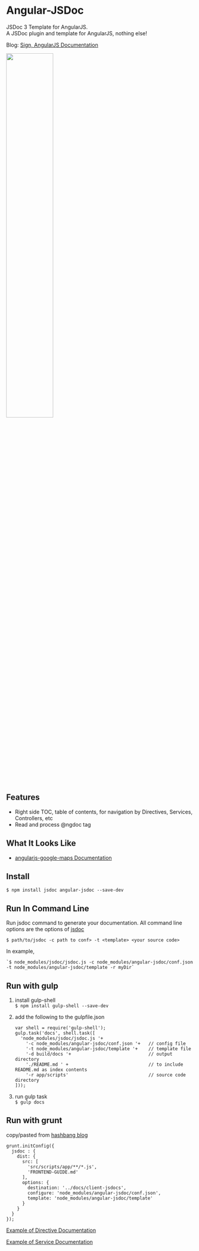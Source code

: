 Angular-JSDoc
=============
JSDoc 3 Template for AngularJS.  
A JSDoc plugin and template for AngularJS, nothing else!  

Blog: [Sign, AngularJS Documentation](http://allenhwkim.tumblr.com/post/92161523693/sigh-angularjs-documentation)

<img src=http://i.imgur.com/FPo9x25.gif width=50%  />

Features
----------
  * Right side TOC, table of contents,  for navigation by Directives, Services, Controllers, etc
  * Read and process @ngdoc tag

What It Looks Like
------------------
  * [angularjs-google-maps Documentation](https://rawgit.com/allenhwkim/angularjs-google-maps/master/build/docs/index.html)

Install
-------
    $ npm install jsdoc angular-jsdoc --save-dev
  
Run In Command Line
-------------------
Run jsdoc command to generate your documentation. 
All command line options are the options of [jsdoc](http://usejsdoc.org/about-commandline.html)  
    
    $ path/to/jsdoc -c path to conf> -t <template> <your source code>

In example,  

    `$ node_modules/jsdoc/jsdoc.js -c node_modules/angular-jsdoc/conf.json -t node_modules/angular-jsdoc/template -r myDir`

Run with gulp
-------------------

1. install gulp-shell  
    `$ npm install gulp-shell --save-dev`

2. add the following to the gulpfile.json  
   ```
   var shell = require('gulp-shell'); 
   gulp.task('docs', shell.task([ 
     'node_modules/jsdoc/jsdoc.js '+ 
       '-c node_modules/angular-jsdoc/conf.json '+   // config file
       '-t node_modules/angular-jsdoc/template '+    // template file
       '-d build/docs '+                             // output directory
       './README.md ' +                              // to include README.md as index contents
       '-r app/scripts'                              // source code directory
   ])); 
   ```
3. run gulp task  
    `$ gulp docs`

Run with grunt
---------------
copy/pasted from [hashbang blog](http://hashbang.nl/angular/2015/02/10/simple-and-clear-angular-application-documentation-using-angular-jsdoc/)

    grunt.initConfig({
      jsdoc : {
        dist: {
          src: [
            'src/scripts/app/**/*.js',
            'FRONTEND-GUIDE.md'
          ], 
          options: {
            destination: '../docs/client-jsdocs',
            configure: 'node_modules/angular-jsdoc/conf.json',
            template: 'node_modules/angular-jsdoc/template'
          }
        }
      }
    });


[Example of Directive Documentation](https://github.com/allenhwkim/angularjs-google-maps/blob/master/directives/map.js)

[Example of Service Documentation](https://github.com/allenhwkim/angularjs-google-maps/blob/master/services/attr2_options.js)
